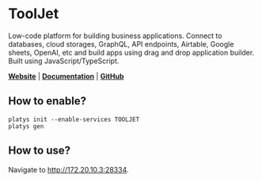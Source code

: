 # ToolJet

Low-code platform for building business applications. Connect to databases, cloud storages, GraphQL, API endpoints, Airtable, Google sheets, OpenAI, etc and build apps using drag and drop application builder. Built using JavaScript/TypeScript.

**[Website](https://tooljet.com/)** | **[Documentation](https://docs.tooljet.com/docs/)** | **[GitHub](https://github.com/ToolJet/ToolJet)**

## How to enable?

```
platys init --enable-services TOOLJET
platys gen
```

## How to use?

Navigate to <http://172.20.10.3:28334>.

